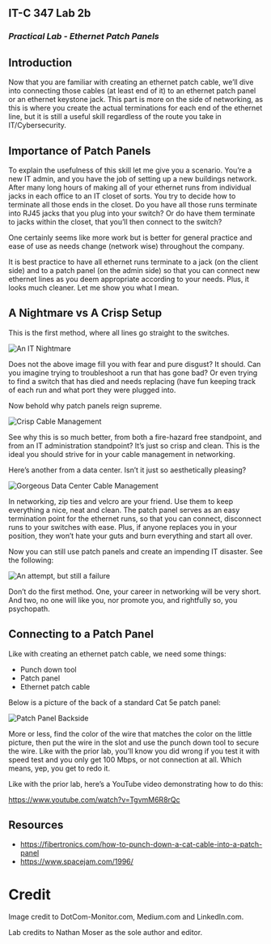 ## IT-C 347 Lab 2b
### *Practical Lab - Ethernet Patch Panels*
## Introduction

Now that you are familiar with creating an ethernet patch cable, we’ll dive into connecting those cables (at least end of it) to an ethernet patch panel or an ethernet keystone jack. This part is more on the side of networking, as this is where you create the actual terminations for each end of the ethernet line, but it is still a useful skill regardless of the route you take in IT/Cybersecurity.

## Importance of Patch Panels

To explain the usefulness of this skill let me give you a scenario. You’re a new IT admin, and you have the job of setting up a new buildings network. After many long hours of making all of your ethernet runs from individual jacks in each office to an IT closet of sorts. You try to decide how to terminate all those ends in the closet. Do you have all those runs terminate into RJ45 jacks that you plug into your switch? Or do have them terminate to jacks within the closet, that you’ll then connect to the switch?

One certainly seems like more work but is better for general practice and ease of use as needs change (network wise) throughout the company. 

It is best practice to have all ethernet runs terminate to a jack (on the client side) and to a patch panel (on the admin side) so that you can connect new ethernet lines as you deem appropriate according to your needs. Plus, it looks much cleaner. Let me show you what I mean.

## A Nightmare vs A Crisp Setup

This is the first method, where all lines go straight to the switches.

![An IT Nightmare](/assets/images/lab2b/it-living-nightmare.jpg "An IT Nightmare")
 
Does not the above image fill you with fear and pure disgust? It should. Can you imagine trying to troubleshoot a run that has gone bad? Or even trying to find a switch that has died and needs replacing (have fun keeping track of each run and what port they were plugged into.

Now behold why patch panels reign supreme.

![Crisp Cable Management](/assets/images/lab2b/crisp-cable-management.jpeg "Crisp Cable Management")

See why this is so much better, from both a fire-hazard free standpoint, and from an IT administration standpoint? It’s just so crisp and clean. This is the ideal you should strive for in your cable management in networking.

Here’s another from a data center. Isn’t it just so aesthetically pleasing?

![Gorgeous Data Center Cable Management](/assets/images/lab2b/its-gorgeous.jpg "Gorgeous Data Center Cable Management")

In networking, zip ties and velcro are your friend. Use them to keep everything a nice, neat and clean. The patch panel serves as an easy termination point for the ethernet runs, so that you can connect, disconnect runs to your switches with ease. Plus, if anyone replaces you in your position, they won’t hate your guts and burn everything and start all over.

Now you can still use patch panels and create an impending IT disaster. See the following:

![An attempt, but still a failure](/assets/images/lab2b/an-attempt.webp "An attempt, but still a failure")

Don’t do the first method. One, your career in networking will be very short. And two, no one will like you, nor promote you, and rightfully so, you psychopath.

## Connecting to a Patch Panel

Like with creating an ethernet patch cable, we need some things:
-	Punch down tool
-	Patch panel
-	Ethernet patch cable

Below is a picture of the back of a standard Cat 5e patch panel:

![Patch Panel Backside](/assets/images/lab2b/patch-panel-backside.jpg "Patch Panel Backside")
 
More or less, find the color of the wire that matches the color on the little picture, then put the wire in the slot and use the punch down tool to secure the wire. Like with the prior lab, you’ll know you did wrong if you test it with speed test and you only get 100 Mbps, or not connection at all. Which means, yep, you get to redo it. 

Like with the prior lab, here’s a YouTube video demonstrating how to do this:

https://www.youtube.com/watch?v=TgvmM6R8rQc

## Resources
-	https://fibertronics.com/how-to-punch-down-a-cat-cable-into-a-patch-panel
-	https://www.spacejam.com/1996/

# Credit

Image credit to DotCom-Monitor.com, Medium.com and LinkedIn.com. 

Lab credits to Nathan Moser as the sole author and editor.
